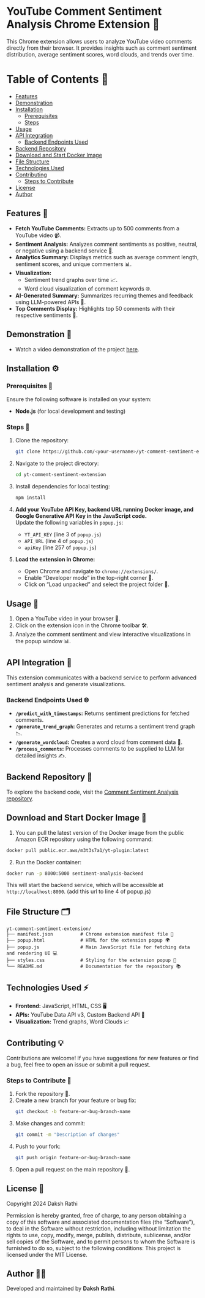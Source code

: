 # YouTube Comment Sentiment Analysis Chrome Extension 🚀

This Chrome extension allows users to analyze YouTube video comments directly from their browser. It provides insights such as comment sentiment distribution, average sentiment scores, word clouds, and trends over time.

# Table of Contents 📑

- [Features](#features-)
- [Demonstration](#demonstration-)
- [Installation](#installation-)
   - [Prerequisites](#prerequisites-)
   - [Steps](#steps-)
- [Usage](#usage-)
- [API Integration](#api-integration-)
   - [Backend Endpoints Used](#backend-endpoints-used-)
- [Backend Repository](#backend-repository-)
- [Download and Start Docker Image](#download-and-start-docker-image-)
- [File Structure](#file-structure-)
- [Technologies Used](#technologies-used-)
- [Contributing](#contributing-)
   - [Steps to Contribute](#steps-to-contribute-)
- [License](#license-)
- [Author](#author-)


## Features 🌟

- **Fetch YouTube Comments:** Extracts up to 500 comments from a YouTube video 📹.
- **Sentiment Analysis:** Analyzes comment sentiments as positive, neutral, or negative using a backend service 🤖.
- **Analytics Summary:** Displays metrics such as average comment length, sentiment scores, and unique commenters 📊.
- **Visualization:**
  - Sentiment trend graphs over time 📈.
  - Word cloud visualization of comment keywords 🌐.
- **AI-Generated Summary:** Summarizes recurring themes and feedback using LLM-powered APIs 🧠.
- **Top Comments Display:** Highlights top 50 comments with their respective sentiments 💬.

## Demonstration 🎥
- Watch a video demonstration of the project [here](https://drive.google.com/file/d/1UTHbLKF0OUMFRKTS92f9uY2nt9AaHBLE/view?usp=sharing).

## Installation ⚙️

### Prerequisites 🔧
Ensure the following software is installed on your system:
- **Node.js** (for local development and testing)

### Steps 📝

1. Clone the repository:
   ```bash
   git clone https://github.com/<your-username>/yt-comment-sentiment-extension.git
   ```
2. Navigate to the project directory:
   ```bash
   cd yt-comment-sentiment-extension
   ```
3. Install dependencies for local testing:
   ```bash
   npm install
   ```
4. **Add your YouTube API Key, backend URL running Docker image, and Google Generative API Key in the JavaScript code.**  
   Update the following variables in `popup.js`:
   - `YT_API_KEY` (line 3 of `popup.js`)
   - `API_URL` (line 4 of `popup.js`)
   - `apiKey` (line 257 of `popup.js`)

5. **Load the extension in Chrome:**
   - Open Chrome and navigate to `chrome://extensions/`.
   - Enable “Developer mode” in the top-right corner 🔨.
   - Click on “Load unpacked” and select the project folder 📂.

## Usage 🚀

1. Open a YouTube video in your browser 🎥.
2. Click on the extension icon in the Chrome toolbar 🛠️.
3. Analyze the comment sentiment and view interactive visualizations in the popup window 📊.

## API Integration 🔌

This extension communicates with a backend service to perform advanced sentiment analysis and generate visualizations.

### Backend Endpoints Used 🌐
- **`/predict_with_timestamps`:** Returns sentiment predictions for fetched comments.
- **`/generate_trend_graph`:** Generates and returns a sentiment trend graph 📉.
- **`/generate_wordcloud`:** Creates a word cloud from comment data 💬.
- **`/process_comments`:** Processes comments to be supplied to LLM for detailed insights ✍️.


## Backend Repository 📂

To explore the backend code, visit the [Comment Sentiment Analysis repository](https://github.com/DakshRathi/Comment-Sentiment-Analysis).

## Download and Start Docker Image 🐳

1. You can pull the latest version of the Docker image from the public Amazon ECR repository using the following command:

```bash
docker pull public.ecr.aws/m3t3s7a1/yt-plugin:latest
```

2. Run the Docker container:

```bash
docker run -p 8000:5000 sentiment-analysis-backend
```

This will start the backend service, which will be accessible at `http://localhost:8000`. (add this url to line 4 of popup.js)

## File Structure 🗂️

```plaintext
yt-comment-sentiment-extension/
├── manifest.json          # Chrome extension manifest file 📑
├── popup.html             # HTML for the extension popup 🌍
├── popup.js               # Main JavaScript file for fetching data and rendering UI 💻
├── styles.css             # Styling for the extension popup 🎨
└── README.md              # Documentation for the repository 📚
```

## Technologies Used ⚡

- **Frontend:** JavaScript, HTML, CSS 🖥️
- **APIs:** YouTube Data API v3, Custom Backend API 🔗
- **Visualization:** Trend graphs, Word Clouds 📈

## Contributing 💡

Contributions are welcome! If you have suggestions for new features or find a bug, feel free to open an issue or submit a pull request.

### Steps to Contribute 🤝

1. Fork the repository 🍴.
2. Create a new branch for your feature or bug fix:
   ```bash
   git checkout -b feature-or-bug-branch-name
   ```
3. Make changes and commit:
   ```bash
   git commit -m "Description of changes"
   ```
4. Push to your fork:
   ```bash
   git push origin feature-or-bug-branch-name
   ```
5. Open a pull request on the main repository 🔄.

## License 📝

Copyright 2024 Daksh Rathi

Permission is hereby granted, free of charge, to any person obtaining a copy of this software and associated documentation files (the “Software”), to deal in the Software without restriction, including without limitation the rights to use, copy, modify, merge, publish, distribute, sublicense, and/or sell copies of the Software, and to permit persons to whom the Software is furnished to do so, subject to the following conditions:
This project is licensed under the MIT License.

## Author 👨‍💻

Developed and maintained by **Daksh Rathi**.
